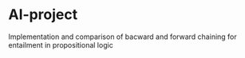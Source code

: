# AI-project
Implementation and comparison of bacward and forward chaining for entailment in propositional logic
